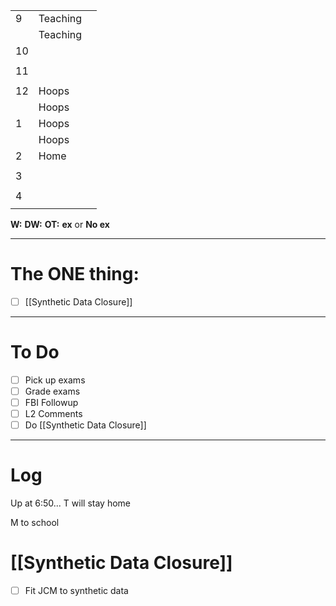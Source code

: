 
|     |          |     |
| --- | -------- | --- |
| 9   | Teaching |     |
|     | Teaching |     |
| 10  |          |     |
|     |          |     |
| 11  |          |     |
|     |          |     |
| 12  | Hoops    |     |
|     | Hoops    |     |
| 1   | Hoops    |     |
|     | Hoops    |     |
| 2   | Home     |     |
|     |          |     |
| 3   |          |     |
|     |          |     |
| 4   |          |     |
|     |          |     |

**W:**
**DW:**
**OT:**
**ex** or **No ex**

---
# The ONE thing: 
- [ ]  [[Synthetic Data Closure]]

---
# To Do

- [ ] Pick up exams
- [ ] Grade exams
- [ ] FBI Followup
- [ ] L2 Comments 
- [ ]  Do  [[Synthetic Data Closure]]

---

# Log


Up at 6:50... T will stay home

M to school


# [[Synthetic Data Closure]]
- [ ] Fit JCM to synthetic data